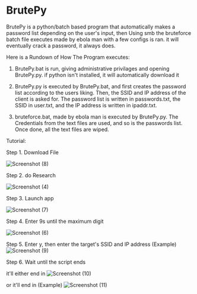# BrutePy
BrutePy is a python/batch based program that automatically makes a password list depending on the user's input, then 
Using smb the bruteforce batch file executes made by ebola man with a few configs is ran. it will eventually crack a password, it always does.

Here is a Rundown of How The Program executes:

1. BrutePy.bat is run, giving administrative privilages and opening BrutePy.py.
if python isn't installed, it will automatically download it

2. BrutePy.py is executed by BrutePy.bat, and first creates the password list according
to the users liking. Then, the SSID and IP address of the client is asked for. The password list is written in
passwords.txt, the SSID in user.txt, and the IP address is written in ipaddr.txt.

3. bruteforce.bat, made by ebola man is executed by BrutePy.py. The Credentials from the
text files are used, and so is the passwords list. Once done, all the text files
are wiped.

Tutorial:

Step 1. Download File

![Screenshot (8)](https://github.com/Tiamiscool/BrutePy/assets/107582387/b2b1cf33-3904-4bec-9519-ee4e605c4712)

Step 2. do Research

![Screenshot (4)](https://github.com/Tiamiscool/BrutePy/assets/107582387/fb0ba60a-83cc-4aaa-8670-ceb06c06d54a)

Step 3. Launch app

![Screenshot (7)](https://github.com/Tiamiscool/BrutePy/assets/107582387/0313acd9-4276-4597-af99-3dad5b6949de)

Step 4. Enter 9s until the maximum digit

![Screenshot (6)](https://github.com/Tiamiscool/BrutePy/assets/107582387/e15d41e8-7f42-4caa-b5fa-61f3c9603eb6)

Step 5. Enter y, then enter the target's SSID and IP address
(Example)
![Screenshot (9)](https://github.com/Tiamiscool/BrutePy/assets/107582387/bbbe4034-691c-45fa-84ce-398a4d1ac85c)

Step 6. Wait until the script ends

it'll either end in 
![Screenshot (10)](https://github.com/Tiamiscool/BrutePy/assets/107582387/124b2bf7-ae4b-43f6-9ce8-4b33b5aad6fb)

or it'll end in (Example)
![Screenshot (11)](https://github.com/Tiamiscool/BrutePy/assets/107582387/4709d9af-9c6d-4132-8b16-4470804b5a0f)








